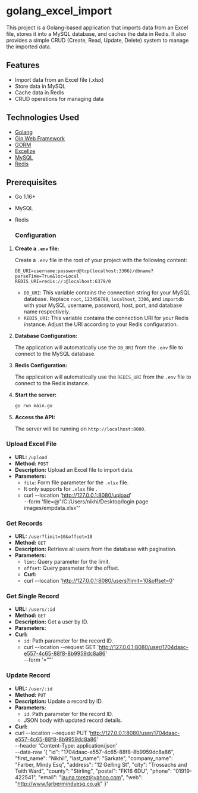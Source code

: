 # golang_excel_import
This project is a Golang-based application that imports data from an Excel file, stores it into a MySQL database, and caches the data in Redis. It also provides a simple CRUD (Create, Read, Update, Delete) system to manage the imported data.

## Features

- Import data from an Excel file (.xlsx)
- Store data in MySQL
- Cache data in Redis
- CRUD operations for managing data

## Technologies Used

- [Golang](https://golang.org/)
- [Gin Web Framework](https://github.com/gin-gonic/gin)
- [GORM](https://gorm.io/)
- [Excelize](https://github.com/xuri/excelize)
- [MySQL](https://www.mysql.com/)
- [Redis](https://redis.io/)

## Prerequisites

- Go 1.16+
- MySQL
- Redis

  ### Configuration

1. **Create a `.env` file:**

    Create a `.env` file in the root of your project with the following content:

    ```env
    DB_URI=username:password@tcp(localhost:3306)/dbname?parseTime=True&loc=Local
    REDIS_URI=redis://:@localhost:6379/0
    ```

    - `DB_URI`: This variable contains the connection string for your MySQL database. Replace `root`, `123456789`, `localhost`, `3306`, and `importdb` with your MySQL username, password, host, port, and database name respectively.
    - `REDIS_URI`: This variable contains the connection URI for your Redis instance. Adjust the URI according to your Redis configuration.

2. **Database Configuration:**

    The application will automatically use the `DB_URI` from the `.env` file to connect to the MySQL database.

3. **Redis Configuration:**

    The application will automatically use the `REDIS_URI` from the `.env` file to connect to the Redis instance.

1. **Start the server:**

    ```bash
    go run main.go
    ```

2. **Access the API:**

    The server will be running on `http://localhost:8080`.

### Upload Excel File

- **URL:** `/upload`
- **Method:** `POST`
- **Description:** Upload an Excel file to import data.
- **Parameters:**
  - `file`: Form file parameter for the `.xlsx` file.
  - It only supports for `.xlsx` file .
  - curl --location 'http://127.0.0.1:8080/upload' \
--form 'file=@"/C:/Users/nikhi/Desktop/login page images/empdata.xlsx"'

### Get Records

- **URL:** `/user?limit=10&offset=10`
- **Method:** `GET`
- **Description:** Retrieve all users from the database with pagination.
- **Parameters:**
  - `limt`: Query parameter for the limit.
  - `offset`: Query parameter for the offset.
  -  **Curl:** 
  - curl --location 'http://127.0.0.1:8080/users?limit=10&offset=0'
 
 ### Get Single Record

- **URL:** `/users/:id`
- **Method:** `GET`
- **Description:** Get a user by ID.
- **Parameters:**
- **Curl:** 
  - `id`: Path parameter for the record ID.
  - curl --location --request GET 'http://127.0.0.1:8080/user/1704daac-e557-4c65-88f8-8b9959dc8a86' \
--form '=""'

### Update Record

- **URL:** `/user/:id`
- **Method:** `PUT`
- **Description:** Update a record by ID.
- **Parameters:**
  - `id`: Path parameter for the record ID.
  - JSON body with updated record details.
- **Curl:**
- curl --location --request PUT 'http://127.0.0.1:8080/user/1704daac-e557-4c65-88f8-8b9959dc8a86' \
--header 'Content-Type: application/json' \
--data-raw '{
    "id": "1704daac-e557-4c65-88f8-8b9959dc8a86",
    "first_name": "Nikhil",
    "last_name": "Sarkate",
    "company_name": "Farber, Mindy Esq",
    "address": "12 Gelling St",
    "city": "Trossachs and Teith Ward",
    "county": "Stirling",
    "postal": "FK16 6DU",
    "phone": "01919-422541",
    "email": "launa.torez@yahoo.com",
    "web": "http://www.farbermindyesq.co.uk"
}'
   
